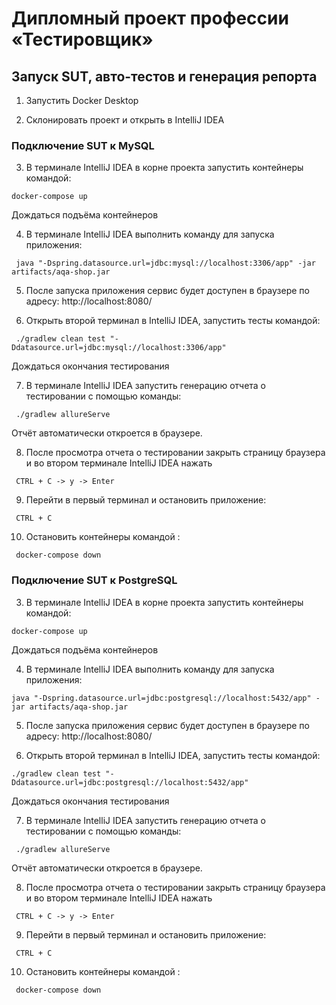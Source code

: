 # Дипломный проект профессии «Тестировщик» #

## Запуск SUT, авто-тестов и генерация репорта ##
1. Запустить Docker Desktop

2. Склонировать проект и открыть в IntelliJ IDEA

### Подключение SUT к MySQL ###


3. В терминале IntelliJ IDEA в корне проекта запустить контейнеры командой:

` docker-compose up `

Дождаться подъёма контейнеров

4. В терминале IntelliJ IDEA выполнить команду для запуска приложения:

` java "-Dspring.datasource.url=jdbc:mysql://localhost:3306/app" -jar artifacts/aqa-shop.jar`

5. После запуска приложения сервис будет доступен в браузере по адресу: http://localhost:8080/

6. Открыть второй терминал в IntelliJ IDEA, запустить тесты командой:

` ./gradlew clean test "-Ddatasource.url=jdbc:mysql://localhost:3306/app"` 

Дождаться окончания тестирования

7. В терминале IntelliJ IDEA запустить генерацию отчета о тестировании с помощью команды: 

` ./gradlew allureServe` 

Отчёт автоматически откроется в браузере. 

8. После просмотра отчета о тестировании закрыть страницу браузера и во втором терминале IntelliJ IDEA нажать 

` CTRL + C -> y -> Enter`

9. Перейти в первый терминал и остановить приложение:

` CTRL + C`

10. Остановить контейнеры командой :

` docker-compose down` 

### Подключение SUT к PostgreSQL ###

3. В терминале IntelliJ IDEA в корне проекта запустить контейнеры командой:

` docker-compose up `

Дождаться подъёма контейнеров

4. В терминале IntelliJ IDEA выполнить команду для запуска приложения:

` java "-Dspring.datasource.url=jdbc:postgresql://localhost:5432/app" -jar artifacts/aqa-shop.jar `

5. После запуска приложения сервис будет доступен в браузере по адресу: http://localhost:8080/

6. Открыть второй терминал в IntelliJ IDEA, запустить тесты командой:

` ./gradlew clean test "-Ddatasource.url=jdbc:postgresql://localhost:5432/app" `

Дождаться окончания тестирования

7. В терминале IntelliJ IDEA запустить генерацию отчета о тестировании с помощью команды:

` ./gradlew allureServe`

Отчёт автоматически откроется в браузере.

8. После просмотра отчета о тестировании закрыть страницу браузера и во втором терминале IntelliJ IDEA нажать

` CTRL + C -> y -> Enter`

9. Перейти в первый терминал и остановить приложение:

` CTRL + C`

10. Остановить контейнеры командой :

` docker-compose down` 



